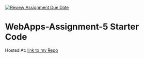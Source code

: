 [![Review Assignment Due Date](https://classroom.github.com/assets/deadline-readme-button-24ddc0f5d75046c5622901739e7c5dd533143b0c8e959d652212380cedb1ea36.svg)](https://classroom.github.com/a/7kKA03Up)
# WebApps-Assignment-5 Starter Code

Hosted At: [link to my Repo](https://44-563-webapps-f23.github.io/44563-webapps-f23-assignment5-S564568/cities.html)